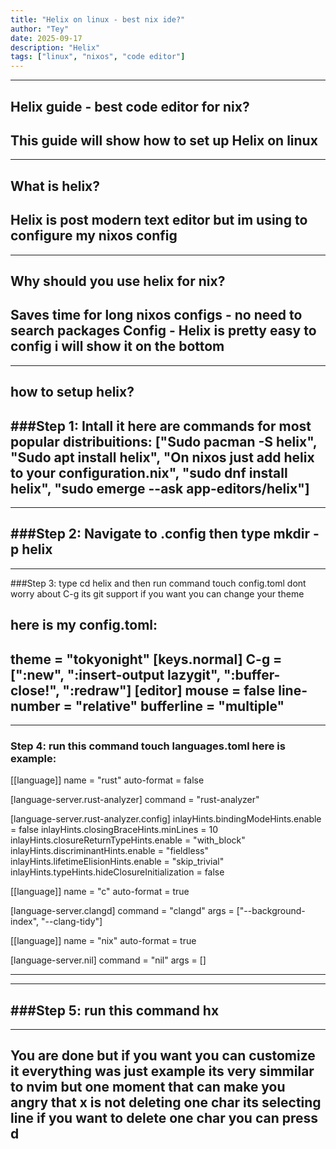 ```yaml
---
title: "Helix on linux - best nix ide?"
author: "Tey"
date: 2025-09-17
description: "Helix"
tags: ["linux", "nixos", "code editor"]
---
```


---
## Helix guide - best code editor for nix?
This guide will show how to set up Helix on linux
---

---
## What is helix?
Helix is post modern text editor but im using to configure my nixos config
---

---
## Why should you use helix for nix?
**Saves time for long nixos configs** - no need to search packages 
**Config** - Helix is pretty easy to config i will show it on the bottom
---

---
## how to setup helix?
###Step 1: Intall it here are commands for most popular distribuitions: ["Sudo pacman -S helix", "Sudo apt install helix", "On nixos just add helix to your configuration.nix", "sudo dnf install helix", "sudo emerge --ask app-editors/helix"]
---

---
###Step 2: Navigate to .config then type mkdir -p helix 
---

---
###Step 3: type cd helix and then run command touch config.toml dont worry about C-g its git support if you want you can change your theme
## here is my config.toml:
theme = "tokyonight"
[keys.normal]
C-g = [":new", ":insert-output lazygit", ":buffer-close!", ":redraw"]
[editor]
mouse = false
line-number = "relative"
bufferline = "multiple"
---

---
### Step 4: run this command touch languages.toml here is example:
[[language]]
name = "rust"
auto-format = false

[language-server.rust-analyzer]
command = "rust-analyzer"

[language-server.rust-analyzer.config]
inlayHints.bindingModeHints.enable = false
inlayHints.closingBraceHints.minLines = 10
inlayHints.closureReturnTypeHints.enable = "with_block"
inlayHints.discriminantHints.enable = "fieldless"
inlayHints.lifetimeElisionHints.enable = "skip_trivial"
inlayHints.typeHints.hideClosureInitialization = false

[[language]]
name = "c"
auto-format = true

[language-server.clangd]
command = "clangd"
args = ["--background-index", "--clang-tidy"]

[[language]]
name = "nix"
auto-format = true

[language-server.nil]
command = "nil"
args = []

---

---
###Step 5: run this command hx 
---

---
You are done but if you want you can customize it everything was just example its very simmilar to nvim but one moment that can make you angry that x is not deleting one char its selecting line if you want to delete one char you can press d
---

